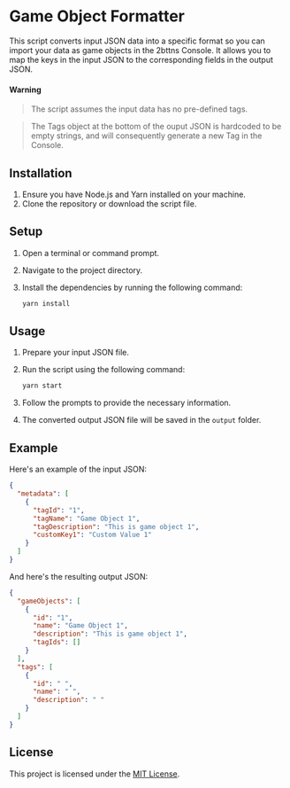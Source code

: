 # Game Object Formatter

This script converts input JSON data into a specific format so you can import your data as game objects in the 2bttns Console. It allows you to map the keys in the input JSON to the corresponding fields in the output JSON.

#### Warning
> The script assumes the input data has no pre-defined tags. 

>The Tags object at the bottom of the ouput JSON is hardcoded to be empty strings, and will consequently generate a new Tag in the Console.

## Installation

1. Ensure you have Node.js and Yarn installed on your machine.
2. Clone the repository or download the script file.

## Setup

1. Open a terminal or command prompt.
2. Navigate to the project directory.
3. Install the dependencies by running the following command:

   ```bash
   yarn install
   ```

## Usage

1. Prepare your input JSON file.
2. Run the script using the following command:

   ```bash
   yarn start
   ```

3. Follow the prompts to provide the necessary information.
4. The converted output JSON file will be saved in the `output` folder.

## Example

Here's an example of the input JSON:

```json
{
  "metadata": [
    {
      "tagId": "1",
      "tagName": "Game Object 1",
      "tagDescription": "This is game object 1",
      "customKey1": "Custom Value 1"
    }
  ]
}
```

And here's the resulting output JSON:

```json
{
  "gameObjects": [
    {
      "id": "1",
      "name": "Game Object 1",
      "description": "This is game object 1",
      "tagIds": []
    }
  ],
  "tags": [
    {
      "id": " ",
      "name": " ",
      "description": " "
    }
  ]
}
```

## License

This project is licensed under the [MIT License](LICENSE).

